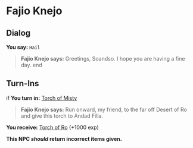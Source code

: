 # Fajio Knejo
## Dialog

**You say:** `Hail`



>**Fajio Knejo says:** Greetings, Soandso.  I hope you are having a fine day.
end

## Turn-Ins



if **You turn in:** [Torch of Misty](/item/20532)


>**Fajio Knejo says:** Run onward, my friend, to the far off Desert of Ro and give this torch to Andad Filla.


 **You receive:**  [Torch of Ro](/item/20533) (+1000 exp)

**This NPC *should* return incorrect items given.**





